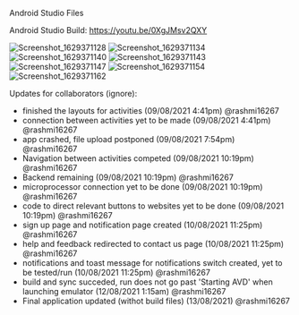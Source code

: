 Android Studio Files

Android Studio Build: https://youtu.be/0XgJMsv2QXY

![Screenshot_1629371128](https://user-images.githubusercontent.com/67630400/130459920-60001fc4-8021-4c90-bec0-208f85212368.png)
![Screenshot_1629371134](https://user-images.githubusercontent.com/67630400/130459932-43a23029-d7f8-4cb6-aa09-885a56ce87ed.png)
![Screenshot_1629371140](https://user-images.githubusercontent.com/67630400/130459942-fc001bfa-cba2-4437-8ae1-9f3e774f7d4f.png)
![Screenshot_1629371143](https://user-images.githubusercontent.com/67630400/130459961-eb81735b-aae7-4581-88b7-5b01d73f1a3f.png)
![Screenshot_1629371147](https://user-images.githubusercontent.com/67630400/130460013-73d7b775-5ea4-4bde-8e35-f81a08d47be0.png)
![Screenshot_1629371154](https://user-images.githubusercontent.com/67630400/130460028-57ed3c0e-60f2-4c25-b33d-29f5d054bd12.png)
![Screenshot_1629371162](https://user-images.githubusercontent.com/67630400/130460048-23adbe92-ba24-4c43-84bb-520b1f037187.png)


































Updates for collaborators (ignore):
- finished the layouts for activities (09/08/2021 4:41pm) @rashmi16267
- connection between activities yet to be made (09/08/2021 4:41pm) @rashmi16267
- app crashed, file upload postponed (09/08/2021 7:54pm) @rashmi16267
- Navigation between activities competed (09/08/2021 10:19pm) @rashmi16267
- Backend remaining (09/08/2021 10:19pm) @rashmi16267
- microprocessor connection yet to be done (09/08/2021 10:19pm) @rashmi16267
- code to direct relevant buttons to websites yet to be done (09/08/2021 10:19pm) @rashmi16267
- sign up page and notification page created (10/08/2021 11:25pm) @rashmi16267
- help and feedback redirected to contact us page (10/08/2021 11:25pm) @rashmi16267
- notifications and toast message for notifications switch created, yet to be tested/run (10/08/2021 11:25pm) @rashmi16267
- build and sync succeded, run does not go past 'Starting AVD' when launching emulator (12/08/2021 1:15am) @rashmi16267
- Final application updated (withot build files) (13/08/2021) @rashmi16267
